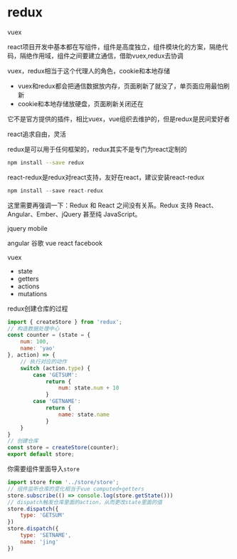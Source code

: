 # redux

vuex

react项目开发中基本都在写组件，组件是高度独立，组件模块化的方案，隔绝代码，隔绝作用域，组件之间要建立通信，借助vuex,redux去协调

vuex，redux相当于这个代理人的角色，cookie和本地存储

- vuex和redux都会把通信数据放内存，页面刷新了就没了，单页面应用最怕刷新
- cookie和本地存储放硬盘，页面刷新关闭还在

它不是官方提供的插件，相比vuex，vue组织去维护的，但是redux是民间爱好者

react追求自由，灵活

redux是可以用于任何框架的，redux其实不是专门为react定制的

```bash
npm install --save redux
```
react-redux是redux对react支持，友好在react，建议安装react-redux
```js
npm install --save react-redux
```

这里需要再强调一下：Redux 和 React 之间没有关系。Redux 支持 React、Angular、Ember、jQuery 甚至纯 JavaScript。

jquery mobile

angular 谷歌
vue 
react facebook

vuex

- state
- getters
- actions
- mutations

redux创建仓库的过程

```js
import { createStore } from 'redux';
// 构造数据处理中心
const counter = (state = {
    num: 100,
    name: 'yao'
}, action) => {
    // 执行对应的动作
    switch (action.type) {
        case 'GETSUM':
            return {
                num: state.num + 10
            }
        case 'GETNAME':
            return {
                name: state.name
            }
    }
}
// 创建仓库
const store = createStore(counter);
export default store;
```
你需要组件里面导入`store`
```js
import store from '../store/store';
// 组件监听仓库的变化相当于vue computed+getters
store.subscribe(() => console.log(store.getState()))
// dispatch触发仓库里面的action，从而更改state里面的值
store.dispatch({
    type: 'GETSUM'
})
store.dispatch({
    type: 'SETNAME',
    name: 'jing'
})
```
